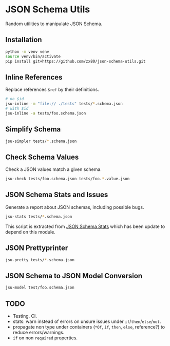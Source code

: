 # JSON Schema Utils

Random utilities to manipulate JSON Schema.

## Installation

```sh
python -m venv venv
source venv/bin/activate
pip install git+https://github.com/zx80/json-schema-utils.git
```

## Inline References

Replace references `$ref` by their definitions.

```sh
# no $id
jsu-inline -m "file:// ./tests" tests/*.schema.json
# with $id
jsu-inline -a tests/foo.schema.json
```

## Simplify Schema

```sh
jsu-simpler tests/*.schema.json
```

## Check Schema Values

Check a JSON values match a given schema.

```sh
jsu-check tests/foo.schema.json tests/foo.*.value.json
```

## JSON Schema Stats and Issues

Generate a report about JSON schemas, including possible bugs.

```sh
jsu-stats tests/*.schema.json
```

This script is extracted from [JSON Schema Stats](https://github.com/clairey-zx81/json-schema-stats)
which has been update to depend on this module.

## JSON Prettyprinter

```sh
jsu-pretty tests/*.schema.json
```

## JSON Schema to JSON Model Conversion

```sh
jsu-model test/foo.schema.json
```

## TODO

- Testing. CI.
- stats: warn instead of errors on unsure issues under `if`/`then`/`else`/`not`.
- propagate non type under containers (`*Of`, `if`, `then`, `else`, reference?)
  to reduce errors/warnings.
- `if` on non `required` properties.

